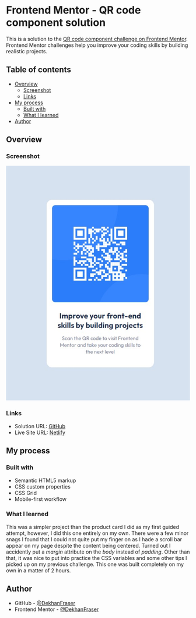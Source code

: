 # Frontend Mentor - QR code component solution

This is a solution to the [QR code component challenge on Frontend Mentor](https://www.frontendmentor.io/challenges/qr-code-component-iux_sIO_H). Frontend Mentor challenges help you improve your coding skills by building realistic projects. 

## Table of contents

- [Overview](#overview)
  - [Screenshot](#screenshot)
  - [Links](#links)
- [My process](#my-process)
  - [Built with](#built-with)
  - [What I learned](#what-i-learned)
- [Author](#author)

## Overview

### Screenshot

![](./screenshot.jpg)

### Links

- Solution URL: [GitHub](https://github.com/DekhanFraser/FM-NB-QR-code-component)
- Live Site URL: [Netlify](https://papaya-sawine-e42a65.netlify.app/)

## My process

### Built with

- Semantic HTML5 markup
- CSS custom properties
- CSS Grid
- Mobile-first workflow

### What I learned

This was a simpler project than the product card I did as my first guided attempt, however, I did this one entirely on my own. There were a few minor snags I found that I could not quite put my finger on as I hade a scroll bar appear on my page despite the content being centered. Turned out I accidently put a *margin* attribute on the *body* instead of *padding*. Other than that, it was nice to put into practice the CSS variables and some other tips I picked up on my previous challenge. This one was built completely on my own in a matter of 2 hours.

## Author

- GitHub - [@DekhanFraser](https://github.com/DekhanFraser/)
- Frontend Mentor - [@DekhanFraser](https://www.frontendmentor.io/profile/DekhanFraser)